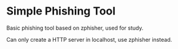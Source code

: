# Simple Phishing Tool
Basic phishing tool based on zphisher, used for study.

Can only create a HTTP server in localhost, use zphisher instead.
